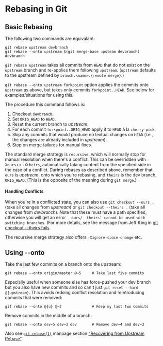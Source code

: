 Rebasing in Git
===============

Basic Rebasing
--------------

The following two commands are equivalant:

    git rebase upstream devbranch
    git rebase --onto upstream $(git merge-base upsteam devbranch) devbranch

`git rebase upstream` takes all commits from `HEAD` that do not exist
on the `upstream` branch and re-applies them following `upstream`.
(`upstream` defaults to the upstream defined by
`branch.<name>.{remote,merge}`.)

`git rebase --onto upstream forkpoint` option applies the commits onto
`upstream` as above, but takes only commits `forkpoint..HEAD`. See
below for examples/situations for using this.

The procedure this command follows is:
1. Checkout `devbranch`.
2. Set `ORIG_HEAD` to `HEAD`.
2. Reset the current branch to _upstream_.
3. For each commit `forkpoint..ORIG_HEAD` apply it to `HEAD` à la `cherry-pick`.
4. Skip any commits that would produce no textual changes on `HEAD`
   (i.e., the changes are already included in _upstream_).
5. Stop on merge failures for manual fixes.

The standard merge strategy is `recursive`, which will normally stop
for manual resolution when there's a conflict. This can be overridden
with `-Xours` or `-Xtheirs`, automatically taking content from the
specified side in the case of a conflict. During rebases as described
above, remember that `ours` is _upstream_, onto which you're rebasing,
and `theirs` is the dev branch, `ORIG_HEAD`. (This is the opposite of
the meaning during `git merge`.)

#### Handling Conflicts

When you're in a conflicted state, you can also use `git checkout
--ours .` (take all changes from _upstream_) or `git checkout --theirs
.` (take all changes from _devbranch_). Note that these must have a
path specified, otherwise you will get an error `--ours/--theirs'
cannot be used with switching branches`. (For more details, see the
message from Jeff King in [git checkout --theirs
fails][co-theirs-fails].

The recursive merge strategy also offers `-Xignore-space-change` etc.


Using --onto
------------

Take the last few commits on a branch onto the upstream:

    git rebase --onto origin/master @~5     # Take last five commits

Especially useful when someone else has force-pushed your dev branch
but you also have new commits and so can't just `git reset --hard
@{upstream}`. This avoids redoing conflict resolution and
reintroducing commits that were removed:

    git rebase --onto @{u} @~2              # Keep my last two commits

Remove commits in the middle of a branch:

    git rebase --onto dev~5 dev~3 dev       # Remove dev~4 and dev~3

Also see [`git-rebase(1)`] manpage section ["Recovering from Upstream
Rebase"][recovering].



[`git-rebase(1)`]: https://git-scm.com/docs/git-rebase
[co-theirs-fails]: http://git.661346.n2.nabble.com/git-checkout-theirs-fails-td7650612.html
[recovering]: https://git-scm.com/docs/git-rebase#_recovering_from_upstream_rebase
